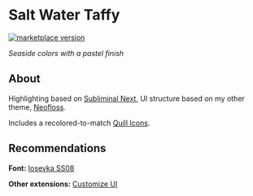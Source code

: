 # Salt Water Taffy

<a href="https://marketplace.visualstudio.com/items?itemName=radiolevity.salt-water-taffy">
  <img alt="marketplace version" src="https://img.shields.io/vscode-marketplace/v/radiolevity.salt-water-taffy.svg?maxAge=3600&style=for-the-badge&colorA=232A30&colorB=7DBDA1">
</a>

_Seaside colors with a pastel finish_

<!-- ![](images/example.png) -->

## About

Highlighting based on [Subliminal Next](https://marketplace.visualstudio.com/items?itemName=konradkeska.subliminal-next), UI structure based on my other theme, [Neofloss](https://marketplace.visualstudio.com/items?itemName=radiolevity.neofloss).

Includes a recolored-to-match [Quill Icons](https://marketplace.visualstudio.com/items?itemName=cdonohue.quill-icons).

## Recommendations

**Font:** [Iosevka SS08](https://github.com/be5invis/Iosevka)

**Other extensions:** [Customize UI](https://marketplace.visualstudio.com/items?itemName=iocave.customize-ui)


<!-- ## Colors

![](images/showcase.png) -->
